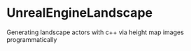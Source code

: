# UnrealEngineLandscape
Generating landscape actors with c++ via height map images programmatically
